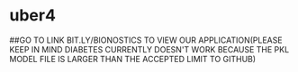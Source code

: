 # uber4
##GO TO LINK BIT.LY/BIONOSTICS TO VIEW OUR APPLICATION(PLEASE KEEP IN MIND DIABETES CURRENTLY DOESN'T WORK BECAUSE THE PKL MODEL FILE IS LARGER THAN THE ACCEPTED LIMIT TO GITHUB)
